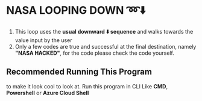 # NASA LOOPING DOWN :loop::arrow_down:

1. This loop uses the **usual downward ⬇️ sequence** and walks towards the value input by the user
2. Only a few codes are true and successful at the final destination, namely **"NASA HACKED"**, for the code please check the code yourself.

## Recommended Running This Program
to make it look cool to look at. Run this program in CLI Like **CMD**, **Powershell** or **Azure Cloud Shell**
